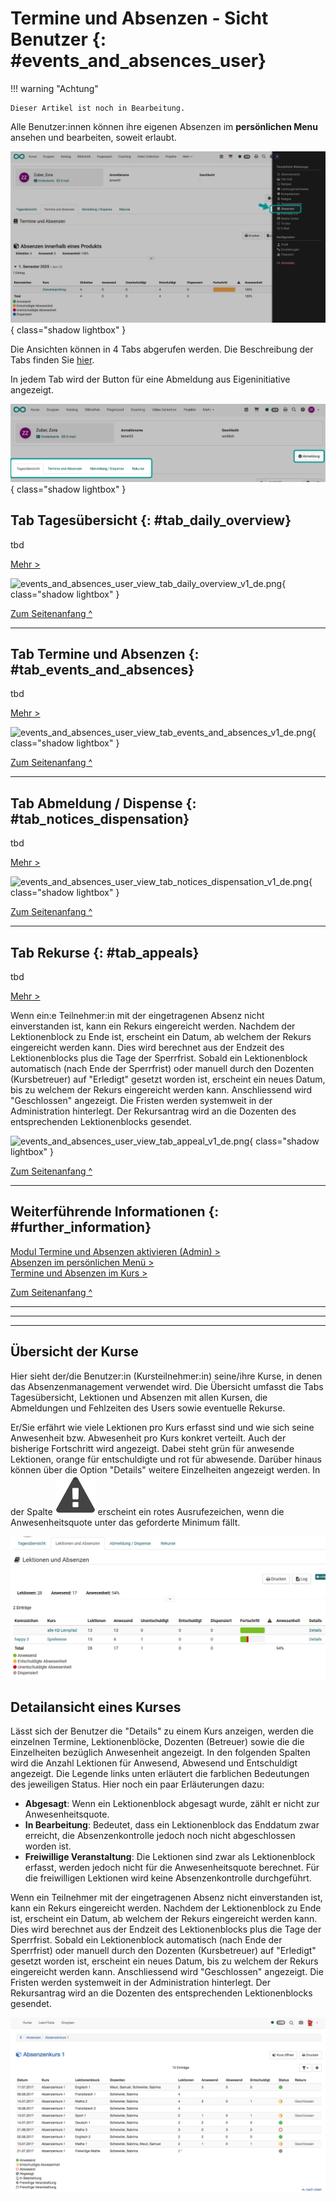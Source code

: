 # Termine und Absenzen - Sicht Benutzer {: #events_and_absences_user}


!!! warning "Achtung"

    Dieser Artikel ist noch in Bearbeitung.



Alle Benutzer:innen können ihre eigenen Absenzen im **persönlichen Menu** ansehen und bearbeiten, soweit erlaubt.

![events_and_absences_user_view_pers_menu_v1_de.png](assets/events_and_absences_user_view_pers_menu_v1_de.png){ class="shadow lightbox" }


Die Ansichten können in 4 Tabs abgerufen werden. Die Beschreibung der Tabs finden Sie [hier](../personal_menu/Absences.de.md).

In jedem Tab wird der Button für eine Abmeldung aus Eigeninitiative angezeigt.

![events_and_absences_user_view_tabs_v1_de.png](assets/events_and_absences_user_view_tabs_v1_de.png){ class="shadow lightbox" }


## Tab Tagesübersicht {: #tab_daily_overview}

tbd

[Mehr >](../personal_menu/Absences.de.md#tab_overview)

![events_and_absences_user_view_tab_daily_overview_v1_de.png](assets/events_and_absences_user_view_tab_daily_overview_v1_de.png){ class="shadow lightbox" }

[Zum Seitenanfang ^](#events_and_absences_user)

---

## Tab Termine und Absenzen {: #tab_events_and_absences}

tbd

[Mehr >](../personal_menu/Absences.de.md#tab_overview#tab_events_absences)

![events_and_absences_user_view_tab_events_and_absences_v1_de.png](assets/events_and_absences_user_view_tab_events_and_absences_v1_de.png){ class="shadow lightbox" }

[Zum Seitenanfang ^](#events_and_absences_user)

---

## Tab Abmeldung / Dispense {: #tab_notices_dispensation}

tbd

[Mehr >](../personal_menu/Absences.de.md#tab_notices_dispensation)

![events_and_absences_user_view_tab_notices_dispensation_v1_de.png](assets/events_and_absences_user_view_tab_notices_dispensation_v1_de.png){ class="shadow lightbox" }

[Zum Seitenanfang ^](#events_and_absences_user)

---

## Tab Rekurse {: #tab_appeals}

tbd

[Mehr >](../personal_menu/Absences.de.md#tab_appeals)

Wenn ein:e Teilnehmer:in mit der eingetragenen Absenz nicht einverstanden ist, kann ein Rekurs eingereicht werden. Nachdem der Lektionenblock zu Ende ist, erscheint ein Datum, ab welchem der Rekurs eingereicht werden kann. Dies wird berechnet aus der Endzeit des Lektionenblocks plus die Tage der Sperrfrist. Sobald ein Lektionenblock automatisch (nach Ende der Sperrfrist) oder manuell durch den Dozenten (Kursbetreuer) auf "Erledigt" gesetzt worden ist, erscheint ein neues Datum, bis zu welchem der Rekurs eingereicht werden kann. Anschliessend wird "Geschlossen" angezeigt. Die Fristen werden systemweit in der Administration hinterlegt. Der Rekursantrag wird an die Dozenten des entsprechenden Lektionenblocks gesendet.

![events_and_absences_user_view_tab_appeal_v1_de.png](assets/events_and_absences_user_view_tab_appeal_v1_de.png){ class="shadow lightbox" }

[Zum Seitenanfang ^](#events_and_absences_user)

---

## Weiterführende Informationen {: #further_information}

[Modul Termine und Absenzen aktivieren (Admin) >](../../manual_admin/administration/Modules_Events_and_Absences.de.md)<br>
[Absenzen im persönlichen Menü >](../personal_menu/Absences.de.md)<br>
[Termine und Absenzen im Kurs >](../learningresources/Events_and_absences.de.md)<br>

[Zum Seitenanfang ^](#events_and_absences_user)

---


---


---


## Übersicht der Kurse

Hier sieht der/die Benutzer:in (Kursteilnehmer:in) seine/ihre Kurse, in denen das Absenzenmanagement verwendet wird. Die Übersicht umfasst die Tabs Tagesübersicht, Lektionen und Absenzen mit allen Kursen, die Abmeldungen und Fehlzeiten des Users sowie eventuelle Rekurse.

Er/Sie erfährt wie viele Lektionen pro Kurs erfasst sind und wie sich seine Anwesenheit bzw. Abwesenheit pro Kurs konkret verteilt. Auch der bisherige Fortschritt wird angezeigt. Dabei steht grün für anwesende Lektionen, orange für entschuldigte und rot für abwesende. Darüber hinaus können über die Option "Details" weitere Einzelheiten angezeigt werden. In der Spalte
![Achtung Rufzeichen](assets/attention_434343_64.png)
erscheint ein rotes Ausrufezeichen, wenn die Anwesenheitsquote unter das geforderte Minimum fällt.

![Abesenzen Übersicht Kurse](assets/Absenzen_uebersicht_kurse173.png)

## Detailansicht eines Kurses

Lässt sich der Benutzer die "Details" zu einem Kurs anzeigen, werden die einzelnen Termine, Lektionenblöcke, Dozenten (Betreuer) sowie die die Einzelheiten bezüglich Anwesenheit angezeigt. In den folgenden Spalten wird die Anzahl Lektionen für Anwesend, Abwesend und Entschuldigt angezeigt. Die Legende links unten erläutert die farblichen Bedeutungen des jeweiligen Status. Hier noch ein paar Erläuterungen dazu: 

  * **Abgesagt**: Wenn ein Lektionenblock abgesagt wurde, zählt er nicht zur Anwesenheitsquote.
  * **In Bearbeitung**: Bedeutet, dass ein Lektionenblock das Enddatum zwar erreicht, die Absenzenkontrolle jedoch noch nicht abgeschlossen worden ist.
  * **Freiwillige Veranstaltung**: Die Lektionen sind zwar als Lektionenblock erfasst, werden jedoch nicht für die Anwesenheitsquote berechnet. Für die freiwilligen Lektionen wird keine Absenzenkontrolle durchgeführt.

Wenn ein Teilnehmer mit der eingetragenen Absenz nicht einverstanden ist, kann ein Rekurs eingereicht werden. Nachdem der Lektionenblock zu Ende ist, erscheint ein Datum, ab welchem der Rekurs eingereicht werden kann. Dies wird berechnet aus der Endzeit des Lektionenblocks plus die Tage der Sperrfrist. Sobald ein Lektionenblock automatisch (nach Ende der Sperrfrist) oder manuell durch den Dozenten (Kursbetreuer) auf "Erledigt" gesetzt worden ist, erscheint ein neues Datum, bis zu welchem der Rekurs eingereicht werden kann. Anschliessend wird "Geschlossen" angezeigt. Die Fristen werden systemweit in der Administration hinterlegt. Der Rekursantrag wird an die Dozenten des entsprechenden Lektionenblocks gesendet.

![Absenzen Detail Übersicht](assets/absenzen_detailsicht_kurs.png)

